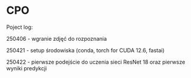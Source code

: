 # CPO

Poject log:

250406 - wgranie zdjęć do rozpoznania

250421 - setup środowiska (conda, torch for CUDA 12.6, fastai)

250422 - pierwsze podejście do uczenia sieci ResNet 18 oraz pierwsze wyniki predykcji